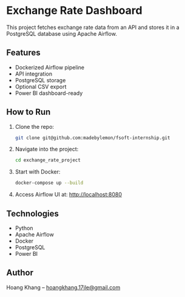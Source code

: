 # Exchange Rate Dashboard

This project fetches exchange rate data from an API and stores it in a PostgreSQL database using Apache Airflow.

## Features
- Dockerized Airflow pipeline
- API integration
- PostgreSQL storage
- Optional CSV export
- Power BI dashboard-ready

## How to Run

1. Clone the repo:
   ```bash
   git clone git@github.com:madebylemon/fsoft-internship.git
   ```

2. Navigate into the project:
   ```bash
   cd exchange_rate_project
   ```

3. Start with Docker:
   ```bash
   docker-compose up --build
   ```

4. Access Airflow UI at: [http://localhost:8080](http://localhost:8080)

## Technologies
- Python
- Apache Airflow
- Docker
- PostgreSQL
- Power BI

## Author
Hoang Khang – [hoangkhang.17jle@gmail.com](mailto:hoangkhang.17jle@gmail.com)
